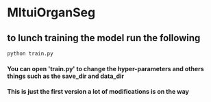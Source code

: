 # MltuiOrganSeg


## to lunch training the model run the following 

```python train.py```

#### You can open 'train.py' to change the hyper-parameters and others things such as the save_dir and data_dir 

#### This is just the first version a lot of modifications is on the way 
